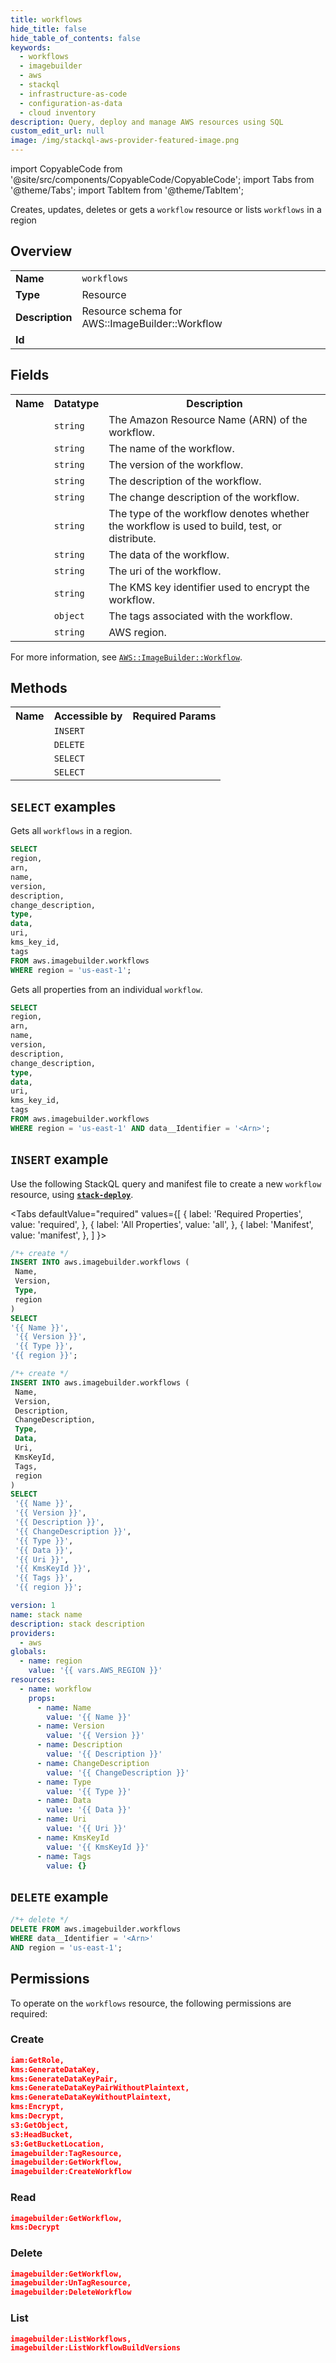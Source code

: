 ```yaml
---
title: workflows
hide_title: false
hide_table_of_contents: false
keywords:
  - workflows
  - imagebuilder
  - aws
  - stackql
  - infrastructure-as-code
  - configuration-as-data
  - cloud inventory
description: Query, deploy and manage AWS resources using SQL
custom_edit_url: null
image: /img/stackql-aws-provider-featured-image.png
---
```


import CopyableCode from '@site/src/components/CopyableCode/CopyableCode';
import Tabs from '@theme/Tabs';
import TabItem from '@theme/TabItem';

Creates, updates, deletes or gets a <code>workflow</code> resource or lists <code>workflows</code> in a region

## Overview
<table>
<tbody>
<tr><td><b>Name</b></td><td><code>workflows</code></td></tr>
<tr><td><b>Type</b></td><td>Resource</td></tr>
<tr><td><b>Description</b></td><td>Resource schema for AWS::ImageBuilder::Workflow</td></tr>
<tr><td><b>Id</b></td><td><CopyableCode code="aws.imagebuilder.workflows" /></td></tr>
</tbody>
</table>

## Fields
<table>
<tbody>
<tr><th>Name</th><th>Datatype</th><th>Description</th></tr><tr><td><CopyableCode code="arn" /></td><td><code>string</code></td><td>The Amazon Resource Name (ARN) of the workflow.</td></tr>
<tr><td><CopyableCode code="name" /></td><td><code>string</code></td><td>The name of the workflow.</td></tr>
<tr><td><CopyableCode code="version" /></td><td><code>string</code></td><td>The version of the workflow.</td></tr>
<tr><td><CopyableCode code="description" /></td><td><code>string</code></td><td>The description of the workflow.</td></tr>
<tr><td><CopyableCode code="change_description" /></td><td><code>string</code></td><td>The change description of the workflow.</td></tr>
<tr><td><CopyableCode code="type" /></td><td><code>string</code></td><td>The type of the workflow denotes whether the workflow is used to build, test, or distribute.</td></tr>
<tr><td><CopyableCode code="data" /></td><td><code>string</code></td><td>The data of the workflow.</td></tr>
<tr><td><CopyableCode code="uri" /></td><td><code>string</code></td><td>The uri of the workflow.</td></tr>
<tr><td><CopyableCode code="kms_key_id" /></td><td><code>string</code></td><td>The KMS key identifier used to encrypt the workflow.</td></tr>
<tr><td><CopyableCode code="tags" /></td><td><code>object</code></td><td>The tags associated with the workflow.</td></tr>
<tr><td><CopyableCode code="region" /></td><td><code>string</code></td><td>AWS region.</td></tr>
</tbody>
</table>

For more information, see <a href="https://docs.aws.amazon.com/AWSCloudFormation/latest/UserGuide/aws-resource-imagebuilder-workflow.html"><code>AWS::ImageBuilder::Workflow</code></a>.

## Methods

<table>
<tbody>
  <tr>
    <th>Name</th>
    <th>Accessible by</th>
    <th>Required Params</th>
  </tr>
  <tr>
    <td><CopyableCode code="create_resource" /></td>
    <td><code>INSERT</code></td>
    <td><CopyableCode code="Name, Type, Version, region" /></td>
  </tr>
  <tr>
    <td><CopyableCode code="delete_resource" /></td>
    <td><code>DELETE</code></td>
    <td><CopyableCode code="data__Identifier, region" /></td>
  </tr>
  <tr>
    <td><CopyableCode code="list_resources" /></td>
    <td><code>SELECT</code></td>
    <td><CopyableCode code="region" /></td>
  </tr>
  <tr>
    <td><CopyableCode code="get_resource" /></td>
    <td><code>SELECT</code></td>
    <td><CopyableCode code="data__Identifier, region" /></td>
  </tr>
</tbody>
</table>

## `SELECT` examples
Gets all <code>workflows</code> in a region.
```sql
SELECT
region,
arn,
name,
version,
description,
change_description,
type,
data,
uri,
kms_key_id,
tags
FROM aws.imagebuilder.workflows
WHERE region = 'us-east-1';
```
Gets all properties from an individual <code>workflow</code>.
```sql
SELECT
region,
arn,
name,
version,
description,
change_description,
type,
data,
uri,
kms_key_id,
tags
FROM aws.imagebuilder.workflows
WHERE region = 'us-east-1' AND data__Identifier = '<Arn>';
```

## `INSERT` example

Use the following StackQL query and manifest file to create a new <code>workflow</code> resource, using [__`stack-deploy`__](https://pypi.org/project/stack-deploy/).

<Tabs
    defaultValue="required"
    values={[
      { label: 'Required Properties', value: 'required', },
      { label: 'All Properties', value: 'all', },
      { label: 'Manifest', value: 'manifest', },
    ]
}>
<TabItem value="required">

```sql
/*+ create */
INSERT INTO aws.imagebuilder.workflows (
 Name,
 Version,
 Type,
 region
)
SELECT 
'{{ Name }}',
 '{{ Version }}',
 '{{ Type }}',
'{{ region }}';
```
</TabItem>
<TabItem value="all">

```sql
/*+ create */
INSERT INTO aws.imagebuilder.workflows (
 Name,
 Version,
 Description,
 ChangeDescription,
 Type,
 Data,
 Uri,
 KmsKeyId,
 Tags,
 region
)
SELECT 
 '{{ Name }}',
 '{{ Version }}',
 '{{ Description }}',
 '{{ ChangeDescription }}',
 '{{ Type }}',
 '{{ Data }}',
 '{{ Uri }}',
 '{{ KmsKeyId }}',
 '{{ Tags }}',
 '{{ region }}';
```
</TabItem>
<TabItem value="manifest">

```yaml
version: 1
name: stack name
description: stack description
providers:
  - aws
globals:
  - name: region
    value: '{{ vars.AWS_REGION }}'
resources:
  - name: workflow
    props:
      - name: Name
        value: '{{ Name }}'
      - name: Version
        value: '{{ Version }}'
      - name: Description
        value: '{{ Description }}'
      - name: ChangeDescription
        value: '{{ ChangeDescription }}'
      - name: Type
        value: '{{ Type }}'
      - name: Data
        value: '{{ Data }}'
      - name: Uri
        value: '{{ Uri }}'
      - name: KmsKeyId
        value: '{{ KmsKeyId }}'
      - name: Tags
        value: {}

```
</TabItem>
</Tabs>

## `DELETE` example

```sql
/*+ delete */
DELETE FROM aws.imagebuilder.workflows
WHERE data__Identifier = '<Arn>'
AND region = 'us-east-1';
```

## Permissions

To operate on the <code>workflows</code> resource, the following permissions are required:

### Create
```json
iam:GetRole,
kms:GenerateDataKey,
kms:GenerateDataKeyPair,
kms:GenerateDataKeyPairWithoutPlaintext,
kms:GenerateDataKeyWithoutPlaintext,
kms:Encrypt,
kms:Decrypt,
s3:GetObject,
s3:HeadBucket,
s3:GetBucketLocation,
imagebuilder:TagResource,
imagebuilder:GetWorkflow,
imagebuilder:CreateWorkflow
```

### Read
```json
imagebuilder:GetWorkflow,
kms:Decrypt
```

### Delete
```json
imagebuilder:GetWorkflow,
imagebuilder:UnTagResource,
imagebuilder:DeleteWorkflow
```

### List
```json
imagebuilder:ListWorkflows,
imagebuilder:ListWorkflowBuildVersions
```
